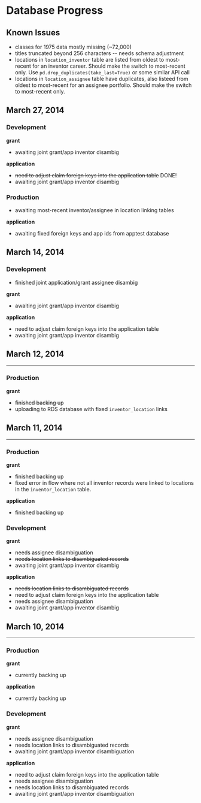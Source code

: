 # Database Progress

## Known Issues
* classes for 1975 data mostly missing (~72,000) 
* titles truncated beyond 256 characters -- needs schema adjustment 
* locations in `location_inventor` table are listed from oldest to most-recent for an inventor career. Should make the  switch
  to most-recent only. Use `pd.drop_duplicates(take_last=True)` or some similar
  API call
* locations in `location_assignee` table have duplicates, also listeed from  oldest to most-recent for an assignee portfolio. Should make the switch to
  most-recent only.

## March 27, 2014

### Development

**grant**
* awaiting joint grant/app inventor disambig

**application**
* ~~need to adjust claim foreign keys into the application table~~ DONE!
* awaiting joint grant/app inventor disambig

### Production

* awaiting most-recent inventor/assignee in location linking tables

**application**
* awaiting fixed foreign keys and app ids from apptest database


## March 14, 2014

### Development
* finished joint application/grant assignee disambig

**grant**
* awaiting joint grant/app inventor disambig

**application**
* need to adjust claim foreign keys into the application table
* awaiting joint grant/app inventor disambig


## March 12, 2014
-----------------
### Production
**grant**
* ~~finished backing up~~
* uploading to RDS database with fixed `inventor_location` links

## March 11, 2014
-----------------

### Production
**grant**
* finished backing up
* fixed error in flow where not all inventor records were linked to locations in the `inventor_location` table. 

**application**
* finished backing up

### Development
**grant**
* needs assignee disambiguation
* ~~needs location links to disambiguated records~~
* awaiting joint grant/app inventor disambig

**application**
* ~~needs location links to disambiguated records~~
* need to adjust claim foreign keys into the application table
* needs assignee disambiguation
* awaiting joint grant/app inventor disambig


## March 10, 2014
-----------------

### Production
**grant**
* currently backing up

**application**
* currently backing up

### Development
**grant**
* needs assignee disambiguation
* needs location links to disambiguated records
* awaiting joint grant/app inventor disambiguation

**application**
* need to adjust claim foreign keys into the application table
* needs assignee disambiguation
* needs location links to disambiguated records
* awaiting joint grant/app inventor disambiguation
